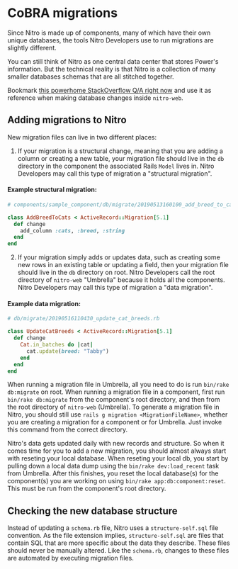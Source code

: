 # CoBRA migrations

Since Nitro is made up of components, many of which have their own unique databases, the tools Nitro Developers use to run migrations are slightly different.

You can still think of Nitro as one central data center that stores Power's information. But the technical reality is that Nitro is a collection of many smaller databases schemas that are all stitched together.

Bookmark [this powerhome StackOverflow Q/A right now](https://stackoverflow.com/c/powerhome/questions/114) and use it as reference when making database changes inside `nitro-web`.

## Adding migrations to Nitro

New migration files can live in two different places:

1. If your migration is a structural change, meaning that you are adding a column or creating a new table, your migration file should live in the `db` directory in the component the associated Rails `Model` lives in. Nitro Developers may call this type of migration a "structural migration".

#### Example structural migration:

```ruby
# components/sample_component/db/migrate/20190513160100_add_breed_to_cats.rb

class AddBreedToCats < ActiveRecord::Migration[5.1]
  def change
    add_column :cats, :breed, :string
  end
end
```

2. If your migration simply adds or updates data, such as creating some new rows in an existing table or updating a field, then your migration file should live in the `db` directory on root. Nitro Developers call the root directory of `nitro-web` "Umbrella" because it holds all the components. Nitro Developers may call this type of migration a "data migration".

#### Example data migration:

```ruby
# db/migrate/20190516110430_update_cat_breeds.rb

class UpdateCatBreeds < ActiveRecord::Migration[5.1]
  def change
    Cat.in_batches do |cat|
      cat.update(breed: "Tabby")
    end
  end
end
```

When running a migration file in Umbrella, all you need to do is run `bin/rake db:migrate` on root. When running a migration file in a component, first run `bin/rake db:migrate` from the component's root directory, and then from the root directory of `nitro-web` (Umbrella). To generate a migration file in Nitro, you should still use `rails g migration <MigrationFileName>`, whether you are creating a migration for a component or for Umbrella. Just invoke this command from the correct directory.

Nitro's data gets updated daily with new records and structure. So when it comes time for you to add a new migration, you should almost always start with reseting your local database. When reseting your local db, you start by pulling down a local data dump using the `bin/rake dev:load_recent` task from Umbrella. After this finishes, you reset the local database(s) for the component(s) you are working on using `bin/rake app:db:component:reset`. This must be run from the component's root directory.

## Checking the new database structure

Instead of updating a `schema.rb` file, Nitro uses a `structure-self.sql` file convention. As the file extension implies, `structure-self.sql` are files that contain SQL that are more specific about the data they describe. These files should never be manually altered. Like the `schema.rb`, changes to these files are automated by executing migration files.
